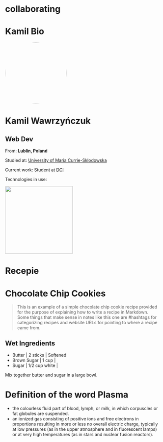 # collaborating

# Kamil Bio

<img src="https://tinyurl.com/2p9a4fr7" style="border-radius: 50%; width: 200px;">

# Kamil Wawrzyńczuk

## Web Dev

From: **Lublin, Poland**

Studied at: [University of Maria Currie-Sklodowska](https://www.umcs.pl/en/)

Current work: Student at [DCI](https://digitalcareerinstitute.org/)

Technologies in use:

<img src="https://tinyurl.com/bdhnshpy" style="width: 220px;">


# Recepie

# Chocolate Chip Cookies

> This is an example of a simple chocolate chip cookie recipe provided for the purpose of explaining how to write a recipe in Markdown. Some things that make sense in notes like this one are #hashtags for categorizing recipes and website URLs for pointing to where a recipe came from.

## Wet Ingredients

- Butter | 2 sticks | Softened
- Brown Sugar | 1 cup | 
- Sugar | 1/2 cup white | 

Mix together butter and sugar in a large bowl.

# Definition of the word Plasma

- the colourless fluid part of blood, lymph, or milk, in which corpuscles or fat globules are suspended.
- an ionized gas consisting of positive ions and free electrons in proportions resulting in more or less no overall electric charge, typically at low pressures (as in the upper atmosphere and in fluorescent lamps) or at very high temperatures (as in stars and nuclear fusion reactors).